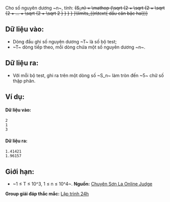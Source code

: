 Cho số nguyên dương ~n~, tính:
~~{S_n} = \mathop {\sqrt {2 + \sqrt {2 + \sqrt {2 + ... + \sqrt {2 + \sqrt 2 } } } } }\limits_{(n\text{ dấu căn bậc hai})}~~

## Dữ liệu vào:
- Dòng đầu ghi số nguyên dương ~T~ là số bộ test;
- ~T~ dòng tiếp theo, mỗi dòng chứa một số nguyên dương ~n~.

## Dữ liệu ra:
- Với mỗi bộ test, ghi ra trên một dòng số ~S_n~ làm tròn đến ~5~ chữ số thập phân.

## Ví dụ:
#### Dữ liệu vào:
```
2
1
3
```

#### Dữ liệu ra:
```
1.41421
1.96157
```

## Giới hạn:
- ~1 ≤ T ≤ 10^3, 1 ≤ n ≤ 10^4~.
**Nguồn:** [Chuyên Sơn La Online Judge](http://csloj.ddns.net/)

**Group giải đáp thắc mắc:** [Lập trình 24h](https://www.facebook.com/groups/1386904321519984)